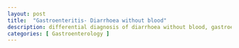 ```yaml
---
layout: post
title:  "Gastroenteritis- Diarrhoea without blood"
description: differential diagnosis of diarrhoea without blood, gastroenteritis
categories: [ Gastroenterology ]
---
```


<style type='text/css>
table {
    border-spacing:0;//remove spaces between cells
    margin: 15px 0;
    padding: 0; 
}
  
table tr {
    border-top: 1px solid #cccccc;
    background-color: white;
    margin: 0;
    padding: 0; 
}

//show different color between rows
table tr:nth-child(2n) {
    background-color: #D0E4F5; 
}
    
table tr th {
    font-weight: bold;
    border: 1px solid #cccccc;
    text-align: left;
    margin: 0;
    padding: 6px 13px; 
}
    
table tr td {
    border: 1px solid #cccccc;
    text-align: left;
    margin: 0;
    padding: 6px 13px; 
}
    
table tr th :first-child, table tr td :first-child {
    margin-top: 0; 
}
    
table tr th :last-child, table tr td :last-child {
    margin-bottom: 0; 
}
</style> 

<table>
|     Infective agent                                  |     Incubation               |     Characteristic                                                                                                                                                                                                      |     Presentation                                                                                                                          |     Diagnosis                                    |     Treatment                                                                                         |
|------------------------------------------------------|------------------------------|-------------------------------------------------------------------------------------------------------------------------------------------------------------------------------------------------------------------------|-------------------------------------------------------------------------------------------------------------------------------------------|--------------------------------------------------|-------------------------------------------------------------------------------------------------------|
|     Norovirus (also known as Norwalk virus)          |     12-48 hrs                |     Common more in adults than children. Highly   infectious from infected people, food, environment                                                                                                                    |     Acute-onset   vomiting, watery diarrhoea, cramps, nausea lasting 1-3 days                                                             |     clinical, stool PCR,   enzyme immunoassay    |     Supportive as self-limiting                                                                       |
|     Rotavirus                                        |     1-3 days                 |     Common more in children than adults   (commonest cause of gastroenteritis in children 50%)                                                                                                                          |     Watery diarrhoea and   vomiting for 3–8d, fever, abdominal pain                                                                       |     clinical, stool PCR,   enzyme immunoassay    |     Supportive as self-limiting, Routine   vaccination in UK                                          |
|     Enterotoxigenic E. Coli                          |     1-3 days                 |     Disease due to   heat-stable or heat-labile toxin which stimulates Na+, Cl- and   water efflux into gut lumen à secretory diarrhoea Major   cause of traveller’s diarrhoea.                                         |     Watery diarrhoea and   vomiting for 3–8d, fever, abdominal pain                                                                       |     Clinical, culture, PCR                       |     Supportive as self-limiting but   antibiotics can have a role in shortening treatment duration    |
|     Clostridium perfringens (Strain Type A)          |     8-12 hrs                 |     Spores survive   cooking and germinate during unrefrigerated storage à produce enterotoxins     β‎-toxin of C. perfringens strain   type C can cause a necrotizing enteritis with fulminant   disease                |     sudden-onset   diarrhoea, cramps, usually lasts <24h                                                                                  |     Clinical, PCR, ELISA                         |     Supportive                                                                                        |
|     Cholera (vibrio cholera)                         |     12 hours to 5 days       |     Found in faecally contaminated water     Major cause of   diarrhoea related mortality and morbidity worldwide      Causes secretory   diarrhoea                                                                     |     Profuse (1L/h)   diarrhoea (‘rice-water’ stool), vomiting,   dehydration, metabolic acidosis, circulatory collapse, death             |     Stool microscopy and culture                 |     Oral rehydration,   Rigler’s lactate, normal saline, electrolytes, zinc in children               |
|     Salmonella gastroenteritis (typhoid   fever)     |     8-14 days                |     Certain serotypes of S.   enterica, primarily serotype Typhi (S. typhi) can cause   more severe type of salmonella gastroenteritis called typhoid fever                                                             |     High fever, body   aches, headache, nausea, lethargy, and a possible rash. Asymptomatic carrier   possible (think of Typhoid Mary)    |     Clinical examination and culture             |     Ciprofloxacin                                                                                     |
|     Bacillus cereus                                  |     <6 hrs                   |     By eating   questionable rice. Characterised by marked vomiting                                                                                                                                                     |     Diarrhoea and   vomiting                                                                                                              |     Stool microscopy and culture                 |     Supportive                                                                                        |
|     Vibrio para     haemolyticus                     |     16-72 hrs                |     By eating   questionable seafood                                                                                                                                                                                    |                                                                                                                                           |     Stool microscopy and culture                 |     Supportive.   Antibiotic has a role                                                               |
|     Botulism                                         |     18-36 hrs                |     By eating   questionable canned food                                                                                                                                                                                |     Diarrhoea, abdominal     cramps, dry mouth,   diplopia, progressive paralysis                                                         |     Serum/faecal C. Bolulinum toxin              |     Manage in ITU with   mechanical ventilation                                                       |

</table>